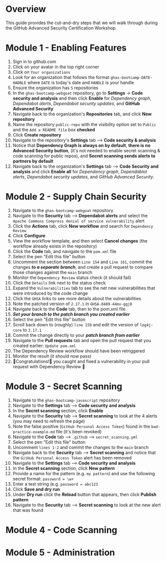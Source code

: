 # Overview
This guide provides the cut-and-dry steps that we will walk through during the GitHub Advanced Security Certification Workshop.

# Module 1 - Enabling Features
1. Sign in to github.com
2. Click on your avatar in the top right corner
3. Click on `Your organizations`
4. Look for an organization that follows the format `ghas-bootcamp-DATE-HADNLE` where `DATE` is today's date and `HANDLE` is your handle
5. Ensure the organization has `5` repositories
6. In the `ghas-bootcamp-webgoat` repository, go to **Settings** -> **Code security and analysis** and then click **Enable** for _Dependency graph_, _Dependabot alerts_, _Dependabot security updates_, and **GitHub Advanced Security**
7. Navigate back to the organization's **Repositories** tab, and click **New repository**
8. Name the repository `public-repo` with the visibility option set to `Public` and the `Add a README file` box **checked**
9. Click **Create repository**
10. Navigate to the repository's **Settings** tab --> **Code security & analysis**
11. Notice that **Dependency Graph is always on by default**, **there is no Advanced Security button**, (it's not needed to enable secret scanning & code scanning for public repos), and **Secret scanning sends alerts to partners by default**
12. Navigate back to the organization's **Settings** tab --> **Code Security and analysis** and click **Enable all** for _Dependency graph_, _Dependablot alerts_, _Dependabot security updates_, and _GitHub Advanced Security_.

# Module 2 - Supply Chain Security
1. Navigate to the `ghas-bootcamp-webgoat` repository
2. Navigate to the **Security** tab --> **Dependabot alerts** and select the `Apache Commons Compress denial of service vulnerability` alert
3. Click the **Actions** tab, click **New workflow** and search for `Dependency Review`
4. Click **Configure**
5. View the workflow template, and then select **Cancel changes** (the workflow already exists in the repository)
6. Click the **Code** tab, and navigate to the `pom.xml` file
7. Select the pen "Edit this file" button
8. Uncomment the section between `Line 154` and `Line 161`, commit the changes **_to a separate branch_**, and create a pull request to compare those changes against the `main` branch
9. Monitor the `Dependency Review` status check (it should fail)
10. Click the `Details` link next to the status check
11. Expand the `Vulnerabilities` tab to see the net new vulnerabilities that were introduced by the code change
12. Click the `GHSA` links to see more details about the vulnerabilities
13. Note the patched version of `2.17.1` in `GHSA-8489-44mv-ggj8`
14. Navigate back to the **Code** tab, then to the pom.xml file
15. _**Set your branch to the patch branch you created earlier**_
16. Select the pen "Edit this file" button
17. Scroll back down to (roughly) `line 158` and edit the version of `log4j-core` to `2.17.1`
18. Commit the change directly to your **_patch branch from earlier_**
19. Navigate to the **Pull requests** tab and open the pull request that you created earlier: `Update pom.xml`
20. The Dependency Review workflow should have been retriggered
21. Monitor the result (it should now pass)
22. 🎉Congratulations!🎉 you caught and fixed a vulnerability in your pull request with Dependency Review 🚀

# Module 3 - Secret Scanning
1. Navigate to the `ghas-bootcamp-javascript` repository
2. Navigate to the **Settings** tab --> **Code security and analysis**
3. In the **Secret scanning** section, click **Enable**
4. Navigate to the **Security** tab --> **Secret scanning** to look at the 4 alerts (you may need to refresh the page)
5. Note the false positive (`GitHub Personal Access Token`) found in the `bad-practice-example.md` file (it's been revoked)
6. Navigate to the **Code** tab --> `.github` --> `secret_scanning.yml`
7. Select the pen "Edit this file" button
8. Uncomment `lines 1-2` and commit the changes to the `main` branch
9. Navigate back to the **Security** tab --> **Secret scanning** and notice that the `GitHub Personal Access Token` alert has been removed
10. Navigate to the **Settings** tab --> **Code security and analysis**
11. In the **Secret scanning** section, click **New pattern**
12. Provide a name for the pattern (e.g. `my pattern`) and use the following secret format: `password = \w+`
13. Enter a test string (e.g. `password = abc123`
14. Click **Save and dry run**
15. Under **Dry run** click the **Reload** button that appears, then click **Publish pattern**
16. Navigate to the **Security** tab --> **Secret scanning** to look at the new alert that was found

# Module 4 - Code Scanning

# Module 5 - Administration
